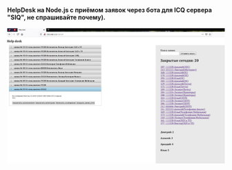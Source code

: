 <b>HelpDesk на Node.js с приёмом заявок через бота для IСQ сервера "SIQ", не спрашивайте почему).</b><br><br>
![screenshot](https://github.com/Mak2k2/Portfolio/blob/master/Node.js%20HelpDesk/!Screenshots/%D0%A1%D0%BD%D0%B8%D0%BC%D0%BE%D0%BA1.JPG)

